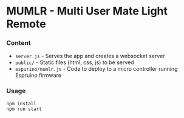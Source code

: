 # MUMLR - Multi User Mate Light Remote

### Content

* `server.js` - Serves the app and creates a websocket server
* `public/` - Static files (html, css, js) to be served
* `espurino/mumlr.js` - Code to deploy to a micro controller running Espruino firmware

### Usage

```
npm install
npm run start
```

